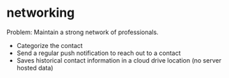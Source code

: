 # networking
Problem: Maintain a strong network of professionals.
- Categorize the contact
- Send a regular push notification to reach out to a contact
- Saves historical contact information in a cloud drive location (no server hosted data)

